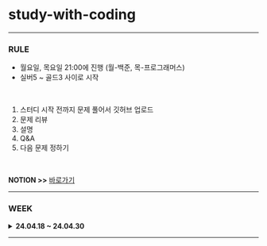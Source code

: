 # study-with-coding

<HR>

### RULE
- 월요일, 목요일 21:00에 진행 (월-백준, 목-프로그래머스)
- 실버5 ~ 골드3 사이로 시작

<br> 

1. 스터디 시작 전까지 문제 풀어서 깃허브 업로드
2. 문제 리뷰
3. 설명
4. Q&A
5. 다음 문제 정하기

<br> 

**NOTION >>** [바로가기](https://fantastic-asteroid-b25.notion.site/study-with-coding-3a30e6216e4d437aa65928f0632a2b27?pvs=4)

<HR>

### WEEK


<details>
<summary><strong> 24.04.18 ~ 24.04.30 </strong></summary>
<div markdown="1">
  <br> 
  
| 문제 번호 | 문제 이름 | 날짜 |
|----------|-----------|-----------|
| [B](https://www.acmicpc.net/problem/) |   | 04.22 |
| [B](https://www.acmicpc.net/problem/) |   | 04.22 |
| [B](https://www.acmicpc.net/problem/) |   | 04.22 |
| [B1158](https://www.acmicpc.net/problem/1158) | 요세푸스 문제 | 04.18 |
| [B24511](https://www.acmicpc.net/problem/24511) | queuestack | 04.18 |
| [B6236](https://www.acmicpc.net/problem/6236) | 용돈 관리 | 04.18 |

</div>
</details>

<HR>


